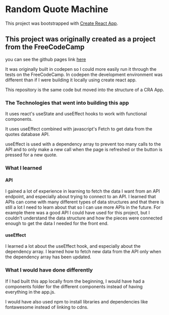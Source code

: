 # Random Quote Machine

This project was bootstrapped with [Create React App](https://github.com/facebook/create-react-app).

## This project was originally created as a project from the FreeCodeCamp

you can see the github pages link [here](https://crisxh.github.io/random-quote-machine/)

It was originally built in codepen so I could more easily run it through the tests on the FreeCodeCamp. In codepen the development environment was different than if I were building it locally using create react app. 

This repository is the same code but moved into the structure of a CRA App. 

### The Technologies that went into building this app
It uses react's useState and useEffect hooks to work with functional components. 

It uses useEffect combined with javascript's Fetch to get data from the quotes database API. 

useEffect is used with a dependency array to prevent too many calls to the API and to only make a new call when the page is refreshed or the button is pressed for a new quote. 


### What I learned 

#### API
I gained a lot of experience in learning to fetch the data I want from an API endpoint, and especially about trying to connect to an API. I learned that APIs can come with many different types of data structures and that there is still a lot I need to learn about that so I can use more APIs in the future. For example there was a good API I could have used for this project, but I couldn't understand the data structure and how the pieces were connected enough to get the data I needed for the front end. 

#### useEffect
I learned a lot about the useEffect hook, and especially about the dependency array. I learned how to fetch new data from the API only when the dependency array has been updated. 

### What I would have done differently
If I had built this app locally from the beginning, I would have had a components folder for the different components instead of having everything in the app.js. 

I would have also used npm to install libraries and dependencies like fontawesome instead of linking to cdns. 

